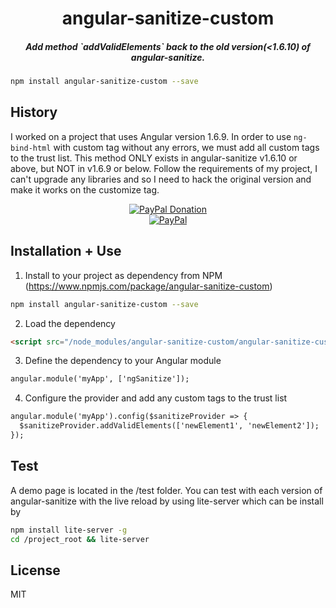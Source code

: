 <h1 align="center">angular-sanitize-custom</h1>

<h5 align="center">Add method `addValidElements` back to the old version(&lt;1.6.10) of angular-sanitize.</h5>

``` bash
npm install angular-sanitize-custom --save
```
## History
I worked on a project that uses Angular version 1.6.9. In order to use `ng-bind-html` with custom tag without any errors, we must add all custom tags to the trust list. This method ONLY exists in angular-sanitize v1.6.10 or above, but NOT in v1.6.9 or below. 
Follow the requirements of my project, I can't upgrade any libraries and so I need to hack the original version and make it works on the customize tag.

<div align="center">
  <a href="https://paypal.me/ssmak">
    <img src="https://img.shields.io/badge/Donate-PayPal-green.svg" alt="PayPal Donation" />
  </a>
  <br />
  <a href="https://paypal.me/ssmak">
    <img src="https://www.paypalobjects.com/webstatic/mktg/logo/AM_mc_vs_dc_ae.jpg" alt="PayPal" />
  </a>
</div>

## Installation + Use
1. Install to your project as dependency from NPM (https://www.npmjs.com/package/angular-sanitize-custom)
``` bash
npm install angular-sanitize-custom --save
```
2. Load the dependency
``` html
<script src="/node_modules/angular-sanitize-custom/angular-sanitize-custom.min.js"></script>
```
3. Define the dependency to your Angular module
``` html
angular.module('myApp', ['ngSanitize']);
```
4. Configure the provider and add any custom tags to the trust list
``` html
angular.module('myApp').config($sanitizeProvider => {
  $sanitizeProvider.addValidElements(['newElement1', 'newElement2']);
});
```

## Test
A demo page is located in the /test folder. You can test with each version of angular-sanitize with the live reload by using lite-server which can be install by
``` bash
npm install lite-server -g
cd /project_root && lite-server
```

## License
MIT
